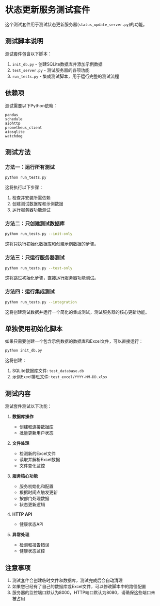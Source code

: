 # 状态更新服务测试套件

这个测试套件用于测试状态更新服务器(`status_update_server.py`)的功能。

## 测试脚本说明

测试套件包含以下脚本：

1. `init_db.py` - 创建SQLite数据库并添加示例数据
2. `test_server.py` - 测试服务器的各项功能
3. `run_tests.py` - 集成测试脚本，用于运行完整的测试流程

## 依赖项

测试需要以下Python依赖：

```
pandas
schedule
aiohttp
prometheus_client
aiosqlite
watchdog
```

## 测试方法

### 方法一：运行所有测试

```bash
python run_tests.py
```

这将执行以下步骤：
1. 检查并安装所需依赖
2. 创建测试数据库和示例数据
3. 运行服务器功能测试

### 方法二：只创建测试数据库

```bash
python run_tests.py --init-only
```

这将只执行初始化数据库和创建示例数据的步骤。

### 方法三：只运行服务器测试

```bash
python run_tests.py --test-only
```

这将跳过初始化步骤，直接运行服务器功能测试。

### 方法四：运行集成测试

```bash
python run_tests.py --integration
```

这将创建测试数据并运行一个简化的集成测试，测试服务器的核心更新功能。

## 单独使用初始化脚本

如果只需要创建一个包含示例数据的数据库和Excel文件，可以直接运行：

```bash
python init_db.py
```

这将创建：
1. SQLite数据库文件: `test_database.db`
2. 示例Excel排班文件: `test_excel/YYYY-MM-DD.xlsx`

## 测试内容

测试套件测试以下功能：

1. **数据库操作**
   - 创建和连接数据库
   - 批量更新用户状态
   
2. **文件处理**
   - 检测新的Excel文件
   - 读取并解析Excel数据
   - 文件变化监控
   
3. **服务核心功能**
   - 服务初始化和配置
   - 根据时间点触发更新
   - 按部门处理数据
   - 状态更新逻辑
   
4. **HTTP API**
   - 健康状态API
   
5. **异常处理**
   - 检测和报告错误
   - 健康状态监控

## 注意事项

1. 测试套件会创建临时文件和数据库，测试完成后会自动清理
2. 如果您已经有了自己的数据库或Excel文件，可以修改脚本中的路径配置
3. 服务器的监控端口默认为8000，HTTP端口默认为8080，请确保这些端口未被占用 